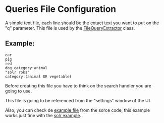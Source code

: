 # Queries File Configuration #
A simple text file, each line should be the extact text you want to put on the "q" parameter.
This file is used by the [FileQueryExtractor](../../tree/master/solrmeter/src/main/java/com/plugtree/solrmeter/model/extractor/FileQueryExtractor.java) class.

## Example: ##
```
car
pig
red
dog category:animal
"solr roks"
category:(animal OR vegetable)
```

Before creating this file you have to think on the search handler you are going to use.

This file is going to be referenced from the "settings" window of the UI.

Also, you can check de [example file](../../tree/master/solrmeter/src/main/resources/example/queries.txt) from the sorce code, this example works just fine with the [solr example](http://lucene.apache.org/solr/tutorial.html).
